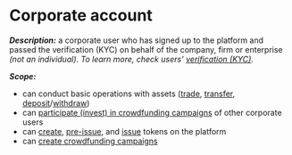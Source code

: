 # Corporate account

_**Description:**_ a corporate user who has signed up to the platform and passed the verification \(KYC\) on behalf of the company, firm or enterprise _\(not an individual\). To learn more, check users’_ [_verification \(KYC\)_](../untitled/corporate-account-kyc.md)_._

_**Scope:**_

* can conduct basic operations with assets \([trade](https://tokend.gitbook.io/product-guide/user-guide/trade/overview), [transfer](../wallet/transfer-tokens-between-the-accounts.md), [deposit](../wallet/deposit.md)/[withdraw](../wallet/withdraw.md)\)
* can [participate \(invest\) in crowdfunding campaigns](../invest/invest-in-crowdfunding-campaigns.md) of other corporate users
* can [create](../user-issued-tokens/token-creation.md), [pre-issue](../user-issued-tokens/token-pre-issuance.md), and [issue](../user-issued-tokens/token-issuance.md) tokens on the platform
* can [create crowdfunding campaigns](../crowdfunding-campaigns/crowdfunding-campaign-creation.md)

